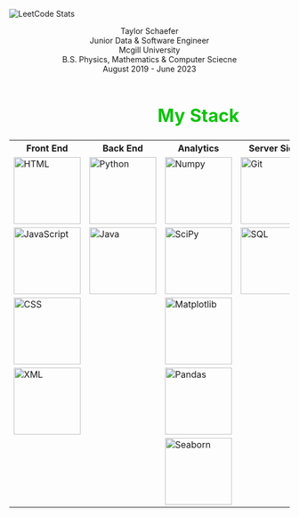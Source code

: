 ![LeetCode Stats](https://leetcard.jacoblin.cool/Valamir777?theme=nord&font=Kaisei%20Opti&ext=heatmap)

<html lang="en">
<head>
    <meta charset="UTF-8">
    <meta name="viewport" content="width=device-width, initial-scale=1.0">
</head>
<body>
    <header>
        Taylor Schaefer <br>
        Junior Data & Software Engineer <br>
        Mcgill University <br>
        B.S. Physics, Mathematics & Computer Sciecne <br>
        August 2019 - June 2023
    </header>
    <!--A table to quickly represent my stack-->
    <table>
        <caption style="color: rgba(7, 192, 7, 0.973); font-size:xx-large;"><strong>My Stack</strong></caption>
        <tr>
            <th>
                Front End
            </th>
            <th>
                Back End
            </th>
            <th>
                Analytics
            </th>
            <th>
                Server Side
            </th>
            <th>
                Development
            </th>
        </tr>
        <tr>
            <td><img src="https://upload.wikimedia.org/wikipedia/commons/thumb/8/82/Devicon-html5-plain.svg/800px-Devicon-html5-plain.svg.png" alt="HTML" title="HTML5" style="width:120px;height:120px;"></td>
            <td><img src="https://s3.dualstack.us-east-2.amazonaws.com/pythondotorg-assets/media/community/logos/python-logo-only.png" alt="Python" title="Python" style="width:120px;height:120px;"></td>
            <td><img src="https://www.freedownloadlogo.com/logos/n/numpy.svg" alt="Numpy" title="Numpy" style="width:120px;height:120px;"></td>
            <td><img src="https://upload.wikimedia.org/wikipedia/commons/e/e0/Git-logo.svg" alt="Git" title="Git" style="width:120px;height:120px;"></td>
            <td><img src="https://upload.wikimedia.org/wikipedia/commons/d/d6/Ada_Mascot_with_slogan.svg" alt="ADA" title="ADA" style="width:120px;height:120px;"></td>
        </tr>
        <tr>
            <td><img src="https://upload.wikimedia.org/wikipedia/commons/thumb/9/99/Unofficial_JavaScript_logo_2.svg/1024px-Unofficial_JavaScript_logo_2.svg.png" alt="JavaScript" stitle="JavaScript" style="width:120px;height:120px;"></td>
            <td><img src="https://upload.wikimedia.org/wikipedia/ru/3/39/Java_logo.svg" alt="Java" title="Java" style="width:120px;height:120px;"></td>
            <td><img src="https://upload.wikimedia.org/wikipedia/commons/b/b2/SCIPY_2.svg" alt="SciPy" title="SciPy" style="width:120px;height:120px;"></td>
            <td><img src="https://upload.wikimedia.org/wikipedia/commons/6/6f/Sql_database_shortcut_icon.png" alt="SQL" title="SQL" style="width:120px;height:120px;"></td>
            <td><!-- Placeholder--></td>
        </tr>
        <tr>
            <td><img src="https://upload.wikimedia.org/wikipedia/commons/d/d5/CSS3_logo_and_wordmark.svg" alt="CSS" title="CSS" style="width:120px;height:120px;"></td>
            <td><!-- Placeholder--></td>
            <td><img src="https://upload.wikimedia.org/wikipedia/commons/8/84/Matplotlib_icon.svg" alt="Matplotlib" title="Matplotlib" style="width:120px;height:120px;"></td>
            <td><!-- Placeholder--></td>
            <td><!-- Placeholder--></td>
        </tr>
        <tr>
            <td><img src="https://upload.wikimedia.org/wikipedia/commons/2/2d/Extensible_Markup_Language_%28XML%29_logo.svg" alt="XML" title="XML" style="width:120px;height:120px;"></td>
            <td><!-- Placeholder--></td>
            <td><img src="https://upload.wikimedia.org/wikipedia/commons/2/22/Pandas_mark.svg" alt="Pandas" title="Pandas" style="width:120px;height:120px;"></td>
            <td><!-- Placeholder--></td>
            <td><!-- Placeholder--></td>
        </tr>
        <tr>
            <td><!-- Placeholder--></td>
            <td><!-- Placeholder--></td>
            <td><img src="https://img1.daumcdn.net/thumb/R800x0/?scode=mtistory2&fname=https:%2F%2Fblog.kakaocdn.net%2Fdn%2F4UIIH%2FbtqIH4tfonl%2FLyCOqYkmqKo1gFrogryni1%2Fimg.png" alt="Seaborn" title="Seaborn" style="width:120px;height:120px;"></td>
            <td><!-- Placeholder--></td>
            <td><!-- Placeholder--></td>
        </tr>
    </table>
    
</body>
</html>

